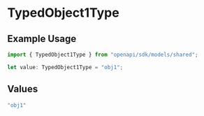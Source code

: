 # TypedObject1Type

## Example Usage

```typescript
import { TypedObject1Type } from "openapi/sdk/models/shared";

let value: TypedObject1Type = "obj1";
```

## Values

```typescript
"obj1"
```